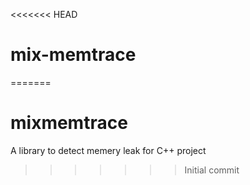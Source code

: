 <<<<<<< HEAD
# mix-memtrace
=======
# mixmemtrace
A library to detect memery leak for C++ project
>>>>>>> Initial commit
